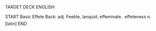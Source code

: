 TARGET DECK
ENGLISH

START
Basic
Effete
Back: adj. Feeble, lanquid; effeminate.  effeteness n. [latin]
END
